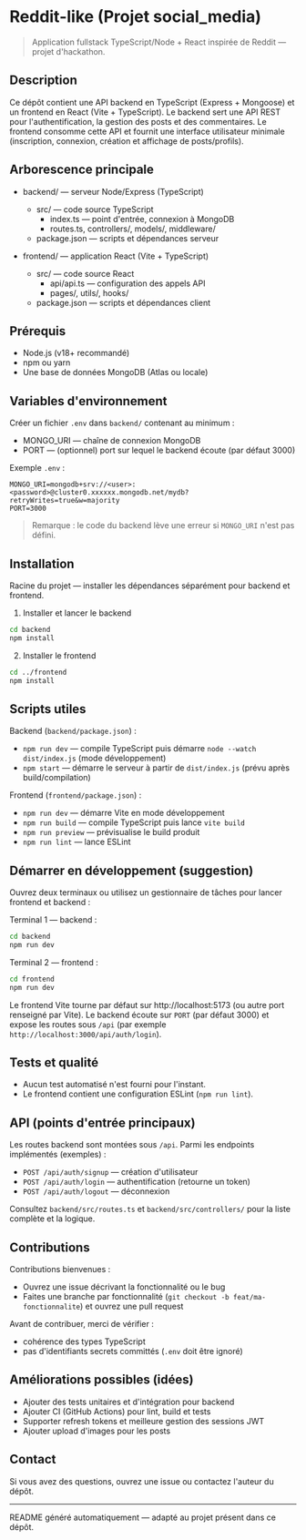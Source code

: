 # Reddit-like (Projet social_media)

> Application fullstack TypeScript/Node + React inspirée de Reddit — projet d'hackathon.

## Description

Ce dépôt contient une API backend en TypeScript (Express + Mongoose) et un frontend en React (Vite + TypeScript). Le backend sert une API REST pour l'authentification, la gestion des posts et des commentaires. Le frontend consomme cette API et fournit une interface utilisateur minimale (inscription, connexion, création et affichage de posts/profils).

## Arborescence principale

- backend/ — serveur Node/Express (TypeScript)
  - src/ — code source TypeScript
    - index.ts — point d'entrée, connexion à MongoDB
    - routes.ts, controllers/, models/, middleware/
  - package.json — scripts et dépendances serveur

- frontend/ — application React (Vite + TypeScript)
  - src/ — code source React
    - api/api.ts — configuration des appels API
    - pages/, utils/, hooks/
  - package.json — scripts et dépendances client

## Prérequis

- Node.js (v18+ recommandé)
- npm ou yarn
- Une base de données MongoDB (Atlas ou locale)

## Variables d'environnement

Créer un fichier `.env` dans `backend/` contenant au minimum :

- MONGO_URI — chaîne de connexion MongoDB
- PORT — (optionnel) port sur lequel le backend écoute (par défaut 3000)

Exemple `.env` :

```
MONGO_URI=mongodb+srv://<user>:<password>@cluster0.xxxxxx.mongodb.net/mydb?retryWrites=true&w=majority
PORT=3000
```

> Remarque : le code du backend lève une erreur si `MONGO_URI` n'est pas défini.

## Installation

Racine du projet — installer les dépendances séparément pour backend et frontend.

1. Installer et lancer le backend

```bash
cd backend
npm install
```

2. Installer le frontend

```bash
cd ../frontend
npm install
```

## Scripts utiles

Backend (`backend/package.json`) :

- `npm run dev` — compile TypeScript puis démarre `node --watch dist/index.js` (mode développement)
- `npm start` — démarre le serveur à partir de `dist/index.js` (prévu après build/compilation)

Frontend (`frontend/package.json`) :

- `npm run dev` — démarre Vite en mode développement
- `npm run build` — compile TypeScript puis lance `vite build`
- `npm run preview` — prévisualise le build produit
- `npm run lint` — lance ESLint

## Démarrer en développement (suggestion)

Ouvrez deux terminaux ou utilisez un gestionnaire de tâches pour lancer frontend et backend :

Terminal 1 — backend :

```bash
cd backend
npm run dev
```

Terminal 2 — frontend :

```bash
cd frontend
npm run dev
```

Le frontend Vite tourne par défaut sur http://localhost:5173 (ou autre port renseigné par Vite). Le backend écoute sur `PORT` (par défaut 3000) et expose les routes sous `/api` (par exemple `http://localhost:3000/api/auth/login`).

## Tests et qualité

- Aucun test automatisé n'est fourni pour l'instant.
- Le frontend contient une configuration ESLint (`npm run lint`).

## API (points d'entrée principaux)

Les routes backend sont montées sous `/api`. Parmi les endpoints implémentés (exemples) :

- `POST /api/auth/signup` — création d'utilisateur
- `POST /api/auth/login` — authentification (retourne un token)
- `POST /api/auth/logout` — déconnexion

Consultez `backend/src/routes.ts` et `backend/src/controllers/` pour la liste complète et la logique.

## Contributions

Contributions bienvenues :

- Ouvrez une issue décrivant la fonctionnalité ou le bug
- Faites une branche par fonctionnalité (`git checkout -b feat/ma-fonctionnalite`) et ouvrez une pull request

Avant de contribuer, merci de vérifier :

- cohérence des types TypeScript
- pas d'identifiants secrets committés (`.env` doit être ignoré)

## Améliorations possibles (idées)

- Ajouter des tests unitaires et d'intégration pour backend
- Ajouter CI (GitHub Actions) pour lint, build et tests
- Supporter refresh tokens et meilleure gestion des sessions JWT
- Ajouter upload d'images pour les posts

## Contact

Si vous avez des questions, ouvrez une issue ou contactez l'auteur du dépôt.

---

README généré automatiquement — adapté au projet présent dans ce dépôt.
